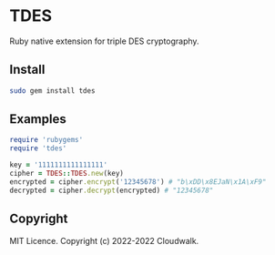 # TDES

Ruby native extension for triple DES cryptography.

## Install

```bash
sudo gem install tdes
```

## Examples

```ruby
require 'rubygems'
require 'tdes'

key = '1111111111111111'
cipher = TDES::TDES.new(key)
encrypted = cipher.encrypt('12345678') # "b\xDD\x8EJaN\x1A\xF9"
decrypted = cipher.decrypt(encrypted) # "12345678"
```

## Copyright

MIT Licence. Copyright (c) 2022-2022 Cloudwalk.
